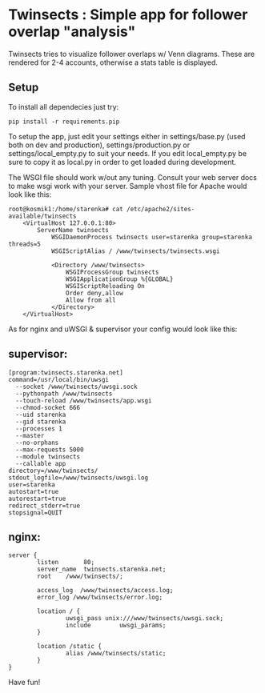 Twinsects : Simple app for follower overlap "analysis"
=====

Twinsects tries to visualize follower overlaps w/ Venn diagrams. These are rendered for 2-4 accounts, otherwise a stats table is displayed.

Setup
-----

To install all dependecies just try:

    pip install -r requirements.pip

To setup the app, just edit your settings either in settings/base.py (used both on dev and production), settings/production.py or settings/local_empty.py to suit your needs. If you edit local_empty.py be sure to copy it as local.py in order to get loaded during development.

The WSGI file should work w/out any tuning. Consult your web server docs to make wsgi work with your server. Sample vhost file for Apache would look like this:

    root@kosmik1:/home/starenka# cat /etc/apache2/sites-available/twinsects
        <VirtualHost 127.0.0.1:80>
            ServerName twinsects
                WSGIDaemonProcess twinsects user=starenka group=starenka threads=5
                WSGIScriptAlias / /www/twinsects/twinsects.wsgi

                <Directory /www/twinsects>
                    WSGIProcessGroup twinsects
                    WSGIApplicationGroup %{GLOBAL}
                    WSGIScriptReloading On
                    Order deny,allow
                    Allow from all
                </Directory>
        </VirtualHost>

As for nginx and uWSGI & supervisor your config would look like this:

supervisor:
---

    [program:twinsects.starenka.net]
    command=/usr/local/bin/uwsgi
      --socket /www/twinsects/uwsgi.sock
      --pythonpath /www/twinsects
      --touch-reload /www/twinsects/app.wsgi
      --chmod-socket 666
      --uid starenka
      --gid starenka
      --processes 1
      --master
      --no-orphans
      --max-requests 5000
      --module twinsects
      --callable app
    directory=/www/twinsects/
    stdout_logfile=/www/twinsects/uwsgi.log
    user=starenka
    autostart=true
    autorestart=true
    redirect_stderr=true
    stopsignal=QUIT

nginx:
---

    server {
            listen       80;
            server_name  twinsects.starenka.net;
            root    /www/twinsects/;

            access_log  /www/twinsects/access.log;
            error_log /www/twinsects/error.log;

            location / {
                    uwsgi_pass unix:///www/twinsects/uwsgi.sock;
                    include        uwsgi_params;
            }

            location /static {
                    alias /www/twinsects/static;
            }
    }


Have fun!

